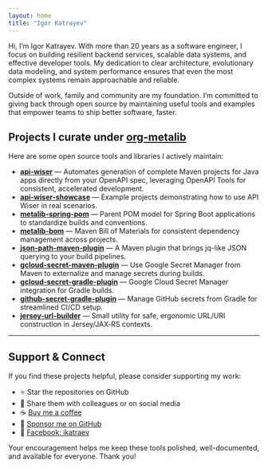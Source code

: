 ```yaml
---
layout: home
title: "Igor Katrayev"
---
```


Hi, I’m Igor Katrayev. With more than 20 years as a software engineer, I focus on building resilient backend services, scalable data systems, and effective developer tools. My dedication to clear architecture, evolutionary data modeling, and system performance ensures that even the most complex systems remain approachable and reliable.

Outside of work, family and community are my foundation. I’m committed to giving back through open source by maintaining useful tools and examples that empower teams to ship better software, faster.

## Projects I curate under [org-metalib](https://github.com/org-metalib)

Here are some open source tools and libraries I actively maintain:

- **[api-wiser](https://github.com/org-metalib/api-wiser)** — Automates generation of complete Maven projects for Java apps 
  directly from your OpenAPI spec, leveraging OpenAPI Tools for consistent, accelerated development.
- **[api-wiser-showcase](https://github.com/org-metalib/api-wiser-showcase)** — Example projects demonstrating how to use 
  API Wiser in real scenarios.
- **[metalib-spring-pom](https://github.com/org-metalib/metalib-spring-pom)** — Parent POM model for Spring Boot applications 
  to standardize builds and conventions.  
- **[metalib-bom](https://github.com/org-metalib/metalib-bom)** — Maven Bill of Materials for consistent dependency 
  management across projects.  
- **[json-path-maven-plugin](https://github.com/json-path-maven-plugin)** — A Maven plugin that brings jq-like JSON 
  querying to your build pipelines.  
- **[gcloud-secret-maven-plugin](https://github.com/org-metalib/gcloud-secret-maven-plugin)** — Use Google Secret Manager
  from Maven to externalize and manage secrets during builds.  
- **[gcloud-secret-gradle-plugin](https://github.com/org-metalib/gcloud-secret-gradle-plugin)** — Google Cloud Secret 
  Manager integration for Gradle builds.  
- **[github-secret-gradle-plugin](https://github.com/org-metalib/github-secret-gradle-plugin)** — Manage GitHub secrets 
  from Gradle for streamlined CI/CD setup.  
- **[jersey-url-builder](https://github.com/org-metalib/jersey-url-builder)** — Small utility for safe, ergonomic URL/URI construction in Jersey/JAX‑RS contexts.  

---

## Support & Connect

If you find these projects helpful, please consider supporting my work:

- ⭐ Star the repositories on GitHub
- 📣 Share them with colleagues or on social media
- ☕ [Buy me a coffee](https://buymeacoffee.com/ikatraev)
- 💖 [Sponsor me on GitHub](https://github.com/sponsors/ikatraev)
- 📘 [Facebook: ikatraev](https://facebook.com/ikatraev)

Your encouragement helps me keep these tools polished, well-documented, and available for everyone. Thank you!

